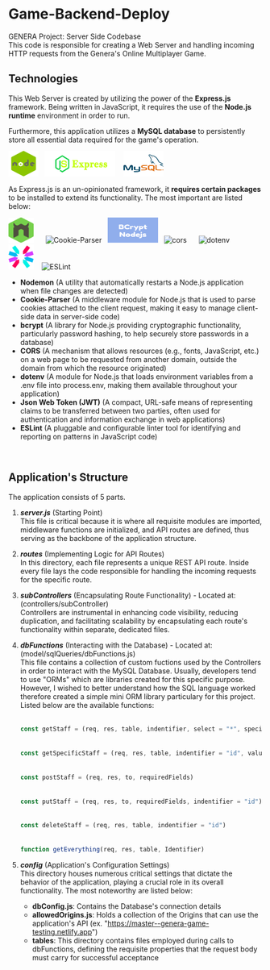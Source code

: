 # Game-Backend-Deploy

GENERA Project: Server Side Codebase <br />
This code is responsible for creating a Web Server and handling incoming HTTP requests from the Genera's Online Multiplayer Game.

## Technologies
This Web Server is created by utilizing the power of the **Express.js** framework. Being written in JavaScript, it requires the use of the **Node.js runtime** environment in order to run.
<br />

Furthermore, this application utilizes a **MySQL database** to persistently store all essential data required for the game's operation.
<br />

<img src="github-readme-imgs/NodeJS.png" alt="NodeJS" width="60" height="50" /> &nbsp;
<img src="github-readme-imgs/expressJS.png" alt="ExpressJS" width="140" height="50" /> &nbsp;&nbsp;
<img src="github-readme-imgs/MySQL.png" alt="MySQL" width="80" height="50" /> &nbsp;&nbsp;
<br />

As Express.js is an un-opinionated framework, it **requires certain packages** to be installed to extend its functionality. The most important are listed below:
<br />

<img src="github-readme-imgs/nodemon.png" alt="Nodemon" width="50" height="50" /> &nbsp;&nbsp;&nbsp;&nbsp;
<img src="https://cookie-parser.michaelbonner.dev/og-image.png" alt="Cookie-Parser" width="120" height="50" /> &nbsp;
<img src="github-readme-imgs/bcrypt.svg" alt="bcrypt" width="100" height="50" /> &nbsp;
<img src="https://cdn-images-1.medium.com/max/747/1*IsJ26UWXB6WbcXSBUjXniQ.png" alt="cors" width="80" height="50" /> &nbsp;&nbsp;&nbsp;&nbsp;
<img src="https://camo.githubusercontent.com/6429c650a0704c7e5aa80ee3fc7d3164385af330f0fabc5e5afd683236aebacb/68747470733a2f2f7265732e636c6f7564696e6172792e636f6d2f64673264677a6274342f696d6167652f75706c6f61642f76313538373037303137372f65787465726e616c5f6173736574732f6f70656e5f736f757263652f69636f6e732f646f74656e762e706e67" alt="dotenv" width="50" height="50" /> &nbsp;&nbsp;&nbsp;&nbsp;
<img src="github-readme-imgs/JWT.png" alt="jsonwebtoken" width="50" height="50" /> &nbsp;&nbsp;
<img src="https://upload.wikimedia.org/wikipedia/commons/thumb/e/e3/ESLint_logo.svg/486px-ESLint_logo.svg.png?20211012234406" alt="ESLint" width="55" height="50" /> &nbsp;&nbsp; 


- **Nodemon** (A utility that automatically restarts a Node.js application when file changes are detected)
- **Cookie-Parser** (A middleware module for Node.js that is used to parse cookies attached to the client request, making it easy to manage client-side data in server-side code)
- **bcrypt** (A library for Node.js providing cryptographic functionality, particularly password hashing, to help securely store passwords in a database)
- **CORS** (A mechanism that allows resources (e.g., fonts, JavaScript, etc.) on a web page to be requested from another domain, outside the domain from which the resource originated)
- **dotenv** (A module for Node.js that loads environment variables from a .env file into process.env, making them available throughout your application)
- **Json Web Token (JWT)** (A compact, URL-safe means of representing claims to be transferred between two parties, often used for authentication and information exchange in web applications)
- **ESLint** (A pluggable and configurable linter tool for identifying and reporting on patterns in JavaScript code)
<br />

## Application's Structure
The application consists of 5 parts.

1. ***server.js*** (Starting Point)<br />
This file is critical because it is where all requisite modules are imported, middleware functions are initialized, and API routes are defined, thus serving as the backbone of the application structure.

2. ***routes*** (Implementing Logic for API Routes)<br />
In this directory, each file represents a unique REST API route. Inside every file lays the code responsible for handling the incoming requests for the specific route.

3. ***subControllers*** (Encapsulating Route Functionality) - Located at: (controllers/subController)<br />
Controllers are instrumental in enhancing code visibility, reducing duplication, and facilitating scalability by encapsulating each route's functionality within separate, dedicated files.

4. ***dbFunctions*** (Interacting with the Database) - Located at: (model/sqlQueries/dbFunctions.js)<br />
This file contains a collection of custom fuctions used by the Controllers in order to interact with the MySQL Database. Usually, developers tend to use "ORMs" which are libraries created for this specific purpose. However, I wished to better understand how the SQL language worked therefore created a simple mini ORM library particulary for this project. Listed below are the available functions:

    ```javascript 

    const getStaff = (req, res, table, indentifier, select = "*", specialCase)

    ```

    ```javascript 

    const getSpecificStaff = (req, res, table, indentifier = "id", value) 

    ```

    ```javascript 

    const postStaff = (req, res, to, requiredFields)

    ```

    ```javascript 

    const putStaff = (req, res, to, requiredFields, indentifier = "id") 

    ```

    ```javascript 

    const deleteStaff = (req, res, table, indentifier = "id")

    ```

    ```javascript 

    function getEverything(req, res, table, Identifier)

    ```
    
5. ***config*** (Application's Configuration Settings)<br />
This directory houses numerous critical settings that dictate the behavior of the application, playing a crucial role in its overall functionality.
The most noteworthy are listed below:
    - **dbConfig.js**: Contains the Database's connection details
    - **allowedOrigins.js**: Holds a collection of the Origins that can use the application's API (ex. "https://master--genera-game-testing.netlify.app")
    - **tables**: This directory contains files employed during calls to dbFunctions, defining the requisite properties that the request body must carry for successful acceptance
